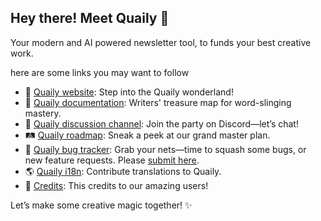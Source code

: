 ## Hey there! Meet Quaily 👋

Your modern and AI powered newsletter tool, to funds your best creative work.

here are some links you may want to follow

- 🧙 [Quaily website](https://quaily.com): Step into the Quaily wonderland!
- 📑 [Quaily documentation](https://docs.quaily.com): Writers' treasure map for word-slinging mastery.
- 💬 [Quaily discussion channel](https://discord.gg/VRP27AhMKm): Join the party on Discord—let’s chat!
- 🛤️ [Quaily roadmap](https://github.com/quailyquaily/roadmap): Sneak a peek at our grand master plan.
- 🐞 [Quaily bug tracker](https://github.com/orgs/quailyquaily/projects/2): Grab your nets—time to squash some bugs, or new feature requests. Please [submit here](https://github.com/quailyquaily/roadmap/issues).
- 🌎 [Quaily i18n](https://github.com/quailyquaily/quaily-i18n): Contribute translations to Quaily.
- 🙏 [Credits](https://github.com/showdownjs/showdown/blob/master/CREDITS.md): This credits to our amazing users!

Let’s make some creative magic together! ✨

